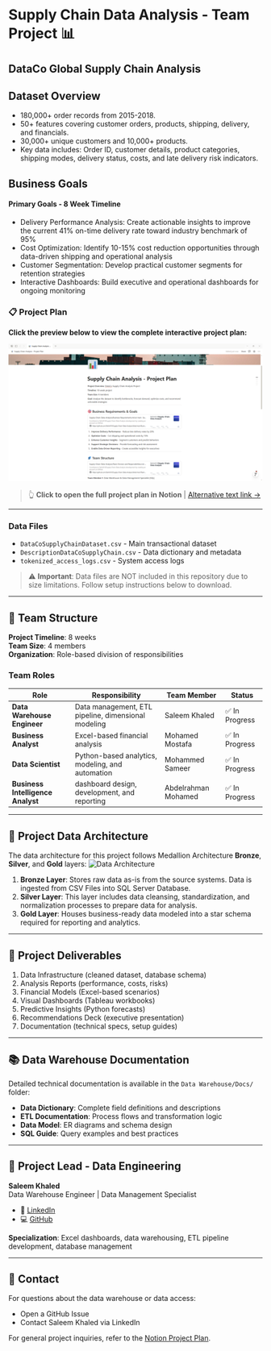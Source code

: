 # Supply Chain Data Analysis - Team Project 📊

## DataCo Global Supply Chain Analysis

## Dataset Overview
- 180,000+ order records from 2015-2018.
- 50+ features covering customer orders, products, shipping, delivery, and financials.
- 30,000+ unique customers and 10,000+ products.
- Key data includes: Order ID, customer details, product categories, shipping modes, delivery status, costs, and late delivery risk indicators.

## Business Goals 
#### Primary Goals - 8 Week Timeline
- Delivery Performance Analysis: Create actionable insights to improve the current 41% on-time delivery rate toward industry benchmark of 95%
- Cost Optimization: Identify 10-15% cost reduction opportunities through data-driven shipping and operational analysis
- Customer Segmentation: Develop practical customer segments for retention strategies
- Interactive Dashboards: Build executive and operational dashboards for ongoing monitoring


### 📋 Project Plan

**Click the preview below to view the complete interactive project plan:**

[![Project Plan Preview](./Data%20Warehouse/Docs/Notion_photo.png)](https://garrulous-cake-5cd.notion.site/Supply-Chain-Analysis-Project-Plan-eaf8285b7a0c4c9ab311f08658e064c3)

> 👆 **Click to open the full project plan in Notion** | [Alternative text link →](https://garrulous-cake-5cd.notion.site/Supply-Chain-Analysis-Project-Plan-eaf8285b7a0c4c9ab311f08658e064c3)

---

### Data Files

- `DataCoSupplyChainDataset.csv` - Main transactional dataset
- `DescriptionDataCoSupplyChain.csv` - Data dictionary and metadata
- `tokenized_access_logs.csv` - System access logs

> ⚠️ **Important**: Data files are NOT included in this repository due to size limitations. Follow setup instructions below to download.

---

## 👥 Team Structure

**Project Timeline**: 8 weeks  
**Team Size**: 4 members  
**Organization**: Role-based division of responsibilities

### Team Roles

| Role | Responsibility | Team Member | Status |
|------|---------------|-------------|---------|
| **Data Warehouse Engineer** | Data management, ETL pipeline, dimensional modeling | Saleem Khaled | ✅ In Progress |
| **Business Analyst** |Excel-based financial analysis | Mohamed Mostafa | ✅ In Progress |
| **Data Scientist** | Python-based analytics, modeling, and automation | Mohammed Sameer | ✅ In Progress |
| **Business Intelligence Analyst** |  dashboard design, development, and reporting | Abdelrahman Mohamed | ✅ In Progress |


---

## 📖 Project Data Architecture

The data architecture for this project follows Medallion Architecture **Bronze**, **Silver**, and **Gold** layers:
![Data Architecture](./Data%20Warehouse/Docs/data_architecture.png)

1. **Bronze Layer**: Stores raw data as-is from the source systems. Data is ingested from CSV Files into SQL Server Database.
2. **Silver Layer**: This layer includes data cleansing, standardization, and normalization processes to prepare data for analysis.
3. **Gold Layer**: Houses business-ready data modeled into a star schema required for reporting and analytics.

---

## 🚀 Project Deliverables

1. Data Infrastructure (cleaned dataset, database schema)
2. Analysis Reports (performance, costs, risks)
3. Financial Models (Excel-based scenarios)
4. Visual Dashboards (Tableau workbooks)
5. Predictive Insights (Python forecasts)
6. Recommendations Deck (executive presentation)
7. Documentation (technical specs, setup guides)

---



## 📚 Data Warehouse Documentation

Detailed technical documentation is available in the `Data Warehouse/Docs/` folder:

- **Data Dictionary**: Complete field definitions and descriptions
- **ETL Documentation**: Process flows and transformation logic
- **Data Model**: ER diagrams and schema design
- **SQL Guide**: Query examples and best practices

---

## 👤 Project Lead - Data Engineering

**Saleem Khaled**  
Data Warehouse Engineer | Data Management Specialist

- 🔗 [LinkedIn](https://www.linkedin.com/in/saleem-khaled-a502b3253/)
- 💻 [GitHub](https://github.com/Selim9-9)

**Specialization**: Excel dashboards, data warehousing, ETL pipeline development, database management

---

## 📧 Contact

For questions about the data warehouse or data access:
- Open a GitHub Issue
- Contact Saleem Khaled via LinkedIn

For general project inquiries, refer to the [Notion Project Plan](https://garrulous-cake-5cd.notion.site/Supply-Chain-Analysis-Project-Plan-eaf8285b7a0c4c9ab311f08658e064c3).
